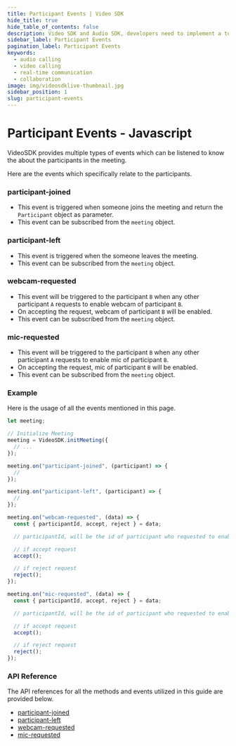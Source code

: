 ```yaml
---
title: Participant Events | Video SDK
hide_title: true
hide_table_of_contents: false
description: Video SDK and Audio SDK, developers need to implement a token server. This requires efforts on both the front-end and backend.
sidebar_label: Participant Events
pagination_label: Participant Events
keywords:
  - audio calling
  - video calling
  - real-time communication
  - collaboration
image: img/videosdklive-thumbnail.jpg
sidebar_position: 1
slug: participant-events
---
```


# Participant Events - Javascript

VideoSDK provides multiple types of events which can be listened to know the about the participants in the meeting.

Here are the events which specifically relate to the participants.

### participant-joined

- This event is triggered when someone joins the meeting and return the `Participant` object as parameter.
- This event can be subscribed from the `meeting` object.

### participant-left

- This event is triggered when the someone leaves the meeting.
- This event can be subscribed from the `meeting` object.

### webcam-requested

- This event will be triggered to the participant `B` when any other participant `A` requests to enable webcam of participant `B`.
- On accepting the request, webcam of participant `B` will be enabled.
- This event can be subscribed from the `meeting` object.

### mic-requested

- This event will be triggered to the participant `B` when any other participant `A` requests to enable mic of participant `B`.
- On accepting the request, mic of participant `B` will be enabled.
- This event can be subscribed from the `meeting` object.

### Example

Here is the usage of all the events mentioned in this page.

```js
let meeting;

// Initialize Meeting
meeting = VideoSDK.initMeeting({
  // ...
});

meeting.on("participant-joined", (participant) => {
  //
});

meeting.on("participant-left", (participant) => {
  //
});

meeting.on("webcam-requested", (data) => {
  const { participantId, accept, reject } = data;

  // participantId, will be the id of participant who requested to enable webcam

  // if accept request
  accept();

  // if reject request
  reject();
});

meeting.on("mic-requested", (data) => {
  const { participantId, accept, reject } = data;

  // participantId, will be the id of participant who requested to enable webcam

  // if accept request
  accept();

  // if reject request
  reject();
});
```

### API Reference

The API references for all the methods and events utilized in this guide are provided below.

- [participant-joined](/javascript/api/sdk-reference/meeting-class/events#participant-joined)
- [participant-left](/javascript/api/sdk-reference/meeting-class/events#participant-left)
- [webcam-requested](/javascript/api/sdk-reference/meeting-class/events#webcam-requested)
- [mic-requested](/javascript/api/sdk-reference/meeting-class/events#mic-requested)

